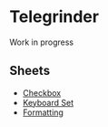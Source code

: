 # Telegrinder

Work in progress

## Sheets

* [Checkbox](sheets/checkbox.md)
* [Keyboard Set](sheets/keyboard_set.md)
* [Formatting](sheets/formatting.md)